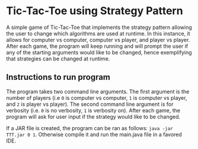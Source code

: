 # Tic-Tac-Toe using Strategy Pattern

A simple game of Tic-Tac-Toe that implements the strategy pattern allowing the user to change which algorithms are used at runtime. In this instance, it allows for computer vs computer, computer vs player, and player vs player. After each game, the program will keep running and will prompt the user if any of the starting arguments would like to be changed, hence exemplifying that strategies can be changed at runtime. 

## Instructions to run program

The program takes two command line arguments. The first argument is the number of players (i.e `0` is computer vs computer, `1` is computer vs player, and `2` is player vs player). The second command line argument is for verbosity (i.e. `0` is no verbosity, `1` is verbosity on). After each game, the program will ask for user input if the strategy would like to be changed.

If a JAR file is created, the program can be ran as follows: `java -jar TTT.jar 0 1`. Otherwise compile it and run the main.java file in a favored IDE.
